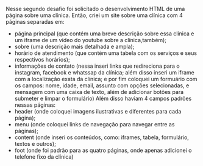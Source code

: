 Nesse segundo desafio foi solicitado o desenvolvimento HTML de uma página sobre uma clínica.
Então, criei um site sobre uma clínica com 4 páginas separadas em: 
- página principal (que contém uma breve descrição sobre essa clínica e um iframe de um vídeo do youtube sobre a clínica,também);
- sobre (uma descrição mais detalhada e ampla);
- horário de atendimento (que contém uma tabela com os serviços e seus respectivos horários);
- informações de contato (nessa inseri links que redireciona para o instagram, facebook e whatssap da clínica; além disso inseri um iframe com a localização exata da clínica; e por fim coloquei um formuário com os campos: nome, idade, email, assunto com opções selecionadas, e mensagem com uma caixa de texto, além de adicionar botões para submeter e limpar o formulário)
Além disso haviam 4 campos padrões nessas páginas:
- header (onde coloquei imagens ilustrativas e diferentes para cada página);
- menu (onde coloquei links de navegação para navegar entre as páginas);
- content (onde inseri os conteúdos, como: iframes, tabela, formulário, textos e outros);
- foot (onde foi padrão para as quatro páginas, onde apenas adicionei o telefone fixo da clínica)
